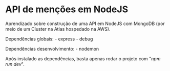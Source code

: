 # API de menções em NodeJS

Aprendizado sobre construção de uma API em NodeJS com MongoDB (por meio de um Cluster na Atlas hospedado na AWS).

Dependências globais:
    - express
    - debug

Dependências desenvolvimento:
    - nodemon

Após instalado as dependências, basta apenas rodar o projeto com "*npm run dev*".